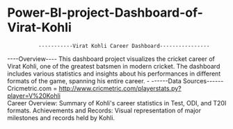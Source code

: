 # Power-BI-project-Dashboard-of-Virat-Kohli
              -----------Virat Kohli Career Dashboard----------------
  ----Overview----
This dashboard project visualizes the cricket career of Virat Kohli, one of the greatest batsmen in modern cricket. The dashboard includes various statistics and insights about his performances in different formats of the game, spanning his entire career.                                                                                                                                                                               -                                                                                                                                                                                                                                                                                                                                                                                                                ------Data Sources------
Cricmetric.com = http://www.cricmetric.com/playerstats.py?player=V%20Kohli                                                                                                                                                                                                                                                                                                                                                                      
Career Overview: Summary of Kohli's career statistics in Test, ODI, and T20I formats.
Achievements and Records: Visual representation of major milestones and records held by Kohli.

